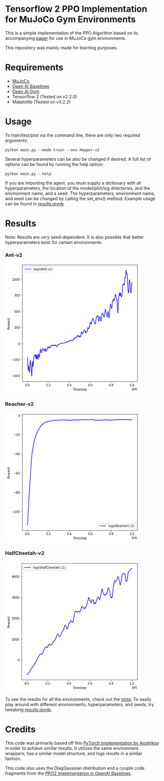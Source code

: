 # Tensorflow 2 PPO Implementation for MuJoCo Gym Environments
This is a simple implementation of the PPO Algorithm based on its accompanying [paper](https://arxiv.org/pdf/1707.06347.pdf) for use in MuJoCo gym environments.

This repository was mainly made for learning purposes.

# Requirements
- [MuJoCo](http://www.mujoco.org)
- [Open AI Baselines](https://github.com/openai/baselines)
- [Open AI Gym](https://github.com/openai/gym)
- Tensorflow 2 (Tested on v2.2.0)
- Matplotlib (Tested on v3.2.2)

# Usage
To train/test/plot via the command line, there are only two required arguments:

```
python main.py --mode train --env Hopper-v2
```

Several hyperparameters can be also be changed if desired. A full list of options can be found by running the help option:

```
python main.py --help
```

If you are importing the agent, you must supply a dictionary with all hyperparameters, the location of the model/plot/log directories, and the environment name, and a seed. The hyperparameters, environment name, and seed can be changed by calling the set_env() method. Example usage can be found in [results.ipynb](https://github.com/cgalivanche/ppo-mujoco/blob/master/results.ipynb)

# Results
Note: Results are *very* seed-dependent. It is also possible that better hyperparameters exist for certain environments.
### Ant-v2
![Ant-v2](plots/plot_Ant-v2.png)
### Reacher-v2
![Reacher-v2](plots/plot_Reacher-v2.png)
### HalfCheetah-v2
![HalfCheetah-v2](plots/plot_HalfCheetah-v2.png)

To see the results for all the environments, check out the [plots](https://github.com/cgalivanche/ppo-mujoco/tree/master/plots). To easily play around with different environments, hyperparameters, and seeds, try tweaking [results.ipynb](https://github.com/cgalivanche/ppo-mujoco/blob/master/results.ipynb).

# Credits

This code was primarily based off this [PyTorch Implementation by ikostrikov](https://github.com/ikostrikov/pytorch-a2c-ppo-acktr-gail) in order to achieve similar results. It utilizes the same environment wrappers, has a similar model structure, and logs results in a similar fashion.

This code also uses the DiagGaussian distribution and a couple code fragments from the [PPO2 Implementation in OpenAI Baselines](https://github.com/openai/baselines).
